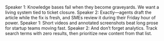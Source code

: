 Speaker 1: Knowledge bases fail when they become graveyards. We want a living system tied to ticket closure.
Speaker 2: Exactly—agents draft the article while the fix is fresh, and SMEs review it during their Friday hour of power.
Speaker 1: Short videos and annotated screenshots beat long prose for startup teams moving fast.
Speaker 2: And don’t forget analytics. Track search terms with zero results, then prioritize new content from that list.
